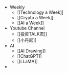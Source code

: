 - Weekly
	- [[Technology a Week]]
	- [[Crypto a Week]]
	- [[AI a Week]]
- Youtube Channel
	- [[投资TALK君]]
	- [[小丹尼]]
- AI
	- [[AI Drawing]]
	- [[ChatGPT]]
	- [[LLaMA]]
-